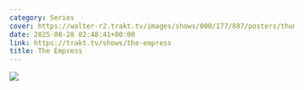 ```yaml
---
category: Series
cover: https://walter-r2.trakt.tv/images/shows/000/177/887/posters/thumb/0e558c2d87.jpg.webp
date: 2025-08-28 02:48:41+00:00
link: https://trakt.tv/shows/the-empress
title: The Empress
---
```


![](https://walter-r2.trakt.tv/images/shows/000/177/887/fanarts/thumb/3266d39e26.jpg)
